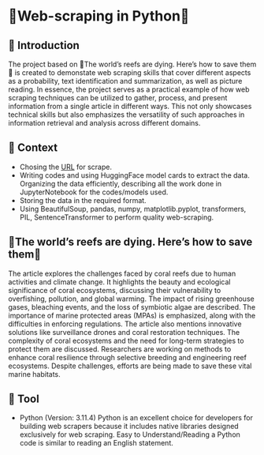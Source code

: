 # 🐍Web-scraping in Python🐍
## 📣 Introduction

The project based on 🐠The world’s reefs are dying. Here’s how to save them🐢  is created to demonstate web scraping skills that cover different aspects as a probability, text identification and summarization, as well as picture reading. In essence, the project serves as a practical example of how web scraping techniques can be utilized to gather, process, and present information from a single article in different ways. This not only showcases technical skills but also emphasizes the versatility of such approaches in information retrieval and analysis across different domains.

## 📑 Context
- Chosing the [URL](https://medium.com/the-economist/the-worlds-reefs-are-dying-here-s-how-to-save-them-2326bcf2e2af) for scrape.
- Writing codes and using HuggingFace model cards to extract the data. Organizing the data efficiently, describing all the work done in JupyterNotebook for the codes/models used.
- Storing the data in the required format.
- Using BeautifulSoup, pandas, numpy, matplotlib.pyplot, transformers, PIL, SentenceTransformer to perform quality web-scraping.

## 🐠The world’s reefs are dying. Here’s how to save them🐢
The article explores the challenges faced by coral reefs due to human activities and climate change. It highlights the beauty and ecological significance of coral ecosystems, discussing their vulnerability to overfishing, pollution, and global warming. The impact of rising greenhouse gases, bleaching events, and the loss of symbiotic algae are described. The importance of marine protected areas (MPAs) is emphasized, along with the difficulties in enforcing regulations. The article also mentions innovative solutions like surveillance drones and coral restoration techniques. The complexity of coral ecosystems and the need for long-term strategies to protect them are discussed. Researchers are working on methods to enhance coral resilience through selective breeding and engineering reef ecosystems. Despite challenges, efforts are being made to save these vital marine habitats.

## 🔧 Tool
- Python (Version: 3.11.4)
Python is an excellent choice for developers for building web scrapers because it includes native libraries designed exclusively for web scraping. Easy to Understand/Reading a Python code is similar to reading an English statement.
